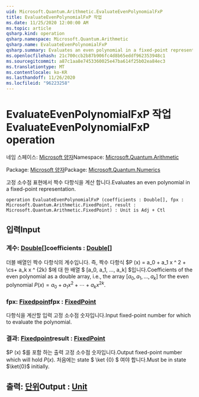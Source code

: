 ```yaml
---
uid: Microsoft.Quantum.Arithmetic.EvaluateEvenPolynomialFxP
title: EvaluateEvenPolynomialFxP 작업
ms.date: 11/25/2020 12:00:00 AM
ms.topic: article
qsharp.kind: operation
qsharp.namespace: Microsoft.Quantum.Arithmetic
qsharp.name: EvaluateEvenPolynomialFxP
qsharp.summary: Evaluates an even polynomial in a fixed-point representation.
ms.openlocfilehash: 21c700ccb2b87b906fc4d8b65eddf962353948c1
ms.sourcegitcommit: a87c1aa8e7453360025e47ba614f25b02ea84ec3
ms.translationtype: MT
ms.contentlocale: ko-KR
ms.lasthandoff: 11/26/2020
ms.locfileid: "96223258"
---
```

# <a name="evaluateevenpolynomialfxp-operation"></a><span data-ttu-id="0beeb-102">EvaluateEvenPolynomialFxP 작업</span><span class="sxs-lookup"><span data-stu-id="0beeb-102">EvaluateEvenPolynomialFxP operation</span></span>

<span data-ttu-id="0beeb-103">네임 스페이스: [Microsoft 양자](xref:Microsoft.Quantum.Arithmetic)</span><span class="sxs-lookup"><span data-stu-id="0beeb-103">Namespace: [Microsoft.Quantum.Arithmetic](xref:Microsoft.Quantum.Arithmetic)</span></span>

<span data-ttu-id="0beeb-104">Package: [Microsoft 양자](https://nuget.org/packages/Microsoft.Quantum.Numerics)</span><span class="sxs-lookup"><span data-stu-id="0beeb-104">Package: [Microsoft.Quantum.Numerics](https://nuget.org/packages/Microsoft.Quantum.Numerics)</span></span>


<span data-ttu-id="0beeb-105">고정 소수점 표현에서 짝수 다항식을 계산 합니다.</span><span class="sxs-lookup"><span data-stu-id="0beeb-105">Evaluates an even polynomial in a fixed-point representation.</span></span>

```qsharp
operation EvaluateEvenPolynomialFxP (coefficients : Double[], fpx : Microsoft.Quantum.Arithmetic.FixedPoint, result : Microsoft.Quantum.Arithmetic.FixedPoint) : Unit is Adj + Ctl
```


## <a name="input"></a><span data-ttu-id="0beeb-106">입력</span><span class="sxs-lookup"><span data-stu-id="0beeb-106">Input</span></span>

### <a name="coefficients--double"></a><span data-ttu-id="0beeb-107">계수: [Double](xref:microsoft.quantum.lang-ref.double)[]</span><span class="sxs-lookup"><span data-stu-id="0beeb-107">coefficients : [Double](xref:microsoft.quantum.lang-ref.double)[]</span></span>

<span data-ttu-id="0beeb-108">더블 배열인 짝수 다항식의 계수입니다. 즉, 짝수 다항식 $P (x) = a_0 + a_1 x ^ 2 + \cs+ a_k x ^ {2k} $에 대 한 배열 $ [a_0, a_1, ..., a_k] $입니다.</span><span class="sxs-lookup"><span data-stu-id="0beeb-108">Coefficients of the even polynomial as a double array, i.e., the array $[a_0, a_1, ..., a_k]$ for the even polynomial $P(x) = a_0 + a_1 x^2 + \cdots + a_k x^{2k}$.</span></span>


### <a name="fpx--fixedpoint"></a><span data-ttu-id="0beeb-109">fpx: [Fixedpoint](xref:Microsoft.Quantum.Arithmetic.FixedPoint)</span><span class="sxs-lookup"><span data-stu-id="0beeb-109">fpx : [FixedPoint](xref:Microsoft.Quantum.Arithmetic.FixedPoint)</span></span>

<span data-ttu-id="0beeb-110">다항식을 계산할 입력 고정 소수점 숫자입니다.</span><span class="sxs-lookup"><span data-stu-id="0beeb-110">Input fixed-point number for which to evaluate the polynomial.</span></span>


### <a name="result--fixedpoint"></a><span data-ttu-id="0beeb-111">결과: [Fixedpoint](xref:Microsoft.Quantum.Arithmetic.FixedPoint)</span><span class="sxs-lookup"><span data-stu-id="0beeb-111">result : [FixedPoint](xref:Microsoft.Quantum.Arithmetic.FixedPoint)</span></span>

<span data-ttu-id="0beeb-112">$P (x) $를 포함 하는 출력 고정 소수점 숫자입니다.</span><span class="sxs-lookup"><span data-stu-id="0beeb-112">Output fixed-point number which will hold $P(x)$.</span></span> <span data-ttu-id="0beeb-113">처음에는 state $ \ket {0} $ 여야 합니다.</span><span class="sxs-lookup"><span data-stu-id="0beeb-113">Must be in state $\ket{0}$ initially.</span></span>



## <a name="output--unit"></a><span data-ttu-id="0beeb-114">출력: [단위](xref:microsoft.quantum.lang-ref.unit)</span><span class="sxs-lookup"><span data-stu-id="0beeb-114">Output : [Unit](xref:microsoft.quantum.lang-ref.unit)</span></span>

